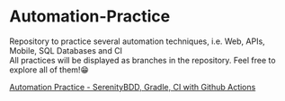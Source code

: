 # Automation-Practice
Repository to practice several automation techniques, i.e. Web, APIs, Mobile, SQL Databases and CI  
All practices will be displayed as branches in the repository. Feel free to explore all of them!😁

[Automation Practice - SerenityBDD, Gradle, CI with Github Actions](https://github.com/JoseVicente-dev/Automation-Practice/tree/automation/webUI_Screenplay_serenityBDD_gradle)
